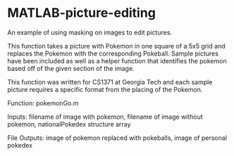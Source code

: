 # MATLAB-picture-editing
An example of using masking on images to edit pictures.

This function takes a picture with Pokemon in one square of a 5x5 grid and replaces the
Pokemon with the corresponding Pokeball. Sample pictures have been included as well as a
helper function that identifies the pokemon based off of the given section of the image.

This function was written for CS1371 at Georgia Tech and each sample picture requires a
specific format from the placing of the Pokemon.

Function: pokemonGo.m

Inputs: filename of image with pokemon, filename of image without pokemon, nationalPokedex structure array

File Outputs: image of pokemon replaced with pokeballs, image of personal pokedex
